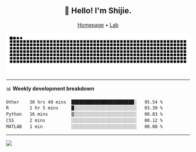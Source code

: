 <h2 align="center">👋 Hello! I'm Shijie.</h2>
<p align="center">
  <a href="https://xu-shi-jie.github.io"> Homepage</a> •
  <a href="https://onodalab.ees.hokudai.ac.jp"> Lab </a>
</p>

![Snake animation](https://github.com/xu-shi-jie/xu-shi-jie/blob/output/github-snake.svg)


-------

📊 **Weekly development breakdown**
<!--START_SECTION:waka-->

```txt
Other    30 hrs 49 mins  ████████████████████████░   95.54 %
R        1 hr 5 mins     █░░░░░░░░░░░░░░░░░░░░░░░░   03.39 %
Python   16 mins         ▒░░░░░░░░░░░░░░░░░░░░░░░░   00.83 %
CSS      2 mins          ░░░░░░░░░░░░░░░░░░░░░░░░░   00.12 %
MATLAB   1 min           ░░░░░░░░░░░░░░░░░░░░░░░░░   00.08 %
```

<!--END_SECTION:waka-->

-------
![](https://komarev.com/ghpvc/?username=xu-shi-jie&style=flat-square&color=blue) 

